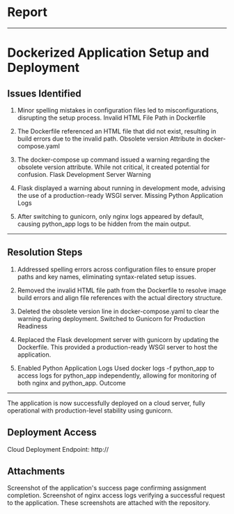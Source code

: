 # Report
---
# Dockerized Application Setup and Deployment
## Issues Identified

1. Minor spelling mistakes in configuration files led to misconfigurations, disrupting the setup process.
Invalid HTML File Path in Dockerfile

2. The Dockerfile referenced an HTML file that did not exist, resulting in build errors due to the invalid path.
Obsolete version Attribute in docker-compose.yaml

3. The docker-compose up command issued a warning regarding the obsolete version attribute. While not critical, it created potential for confusion.
Flask Development Server Warning

4. Flask displayed a warning about running in development mode, advising the use of a production-ready WSGI server.
Missing Python Application Logs

5. After switching to gunicorn, only nginx logs appeared by default, causing python_app logs to be hidden from the main output.
---
## Resolution Steps

1. Addressed spelling errors across configuration files to ensure proper paths and key names, eliminating syntax-related setup issues.

2. Removed the invalid HTML file path from the Dockerfile to resolve image build errors and align file references with the actual directory structure.

3. Deleted the obsolete version line in docker-compose.yaml to clear the warning during deployment.
Switched to Gunicorn for Production Readiness

4. Replaced the Flask development server with gunicorn by updating the Dockerfile.
This provided a production-ready WSGI server to host the application.

5. Enabled Python Application Logs
Used docker logs -f python_app to access logs for python_app independently, allowing for monitoring of both nginx and python_app.
Outcome
---
The application is now successfully deployed on a cloud server, fully operational with production-level stability using gunicorn.

## Deployment Access
Cloud Deployment Endpoint: http://<insert-cloud-ip-address>

## Attachments
Screenshot of the application's success page confirming assignment completion.
Screenshot of nginx access logs verifying a successful request to the application.
These screenshots are attached with the repository.
